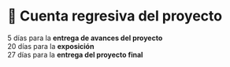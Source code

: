 # 📅 Cuenta regresiva del proyecto

5 días para la **entrega de avances del proyecto**  
20 días para la **exposición**  
27 días para la **entrega del proyecto final**  
